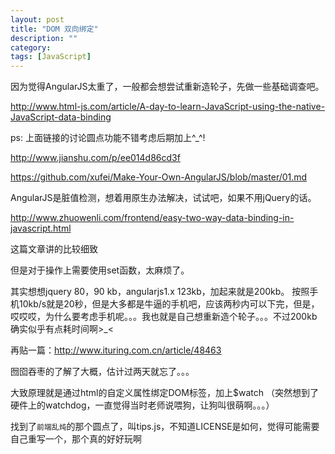 ```yaml
---
layout: post
title: "DOM 双向绑定"
description: ""
category: 
tags: [JavaScript]
---
```



因为觉得AngularJS太重了，一般都会想尝试重新造轮子，先做一些基础调查吧。

<http://www.html-js.com/article/A-day-to-learn-JavaScript-using-the-native-JavaScript-data-binding>

ps: 上面链接的讨论圆点功能不错考虑后期加上^_^!

<http://www.jianshu.com/p/ee014d86cd3f>

<https://github.com/xufei/Make-Your-Own-AngularJS/blob/master/01.md>

AngularJS是脏值检测，想着用原生办法解决，试试吧，如果不用jQuery的话。

<http://www.zhuowenli.com/frontend/easy-two-way-data-binding-in-javascript.html>

这篇文章讲的比较细致

但是对于操作上需要使用set函数，太麻烦了。

其实想想jquery 80，90 kb，angularjs1.x 123kb，加起来就是200kb。
按照手机10kb/s就是20秒，但是大多都是牛逼的手机吧，应该两秒内可以下完，但是，哎哎哎，为什么要考虑手机呢。。。我也就是自己想重新造个轮子。。。不过200kb确实似乎有点耗时间啊>_<


再贴一篇：<http://www.ituring.com.cn/article/48463>

囫囵吞枣的了解了大概，估计过两天就忘了。。。

大致原理就是通过html的自定义属性绑定DOM标签，加上$watch （突然想到了硬件上的watchdog，一直觉得当时老师说喂狗，让狗叫很萌啊。。。）

找到了`前端乱炖`的那个圆点了，叫tips.js，不知道LICENSE是如何，觉得可能需要自己重写一个，那个真的好好玩啊

